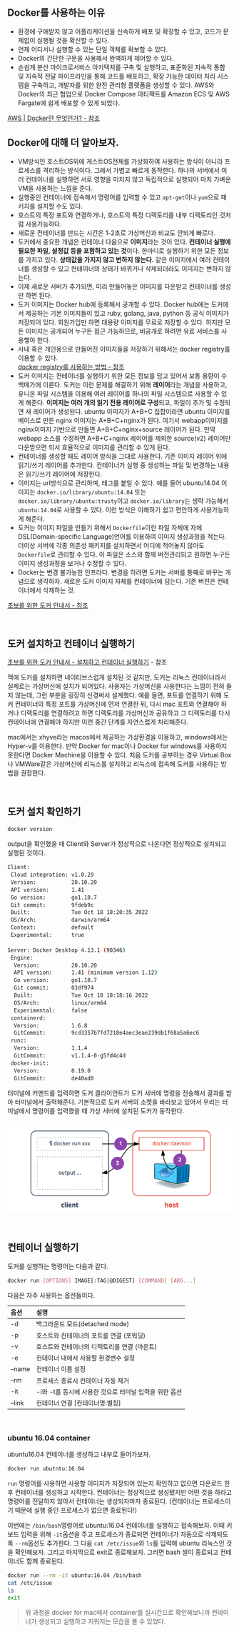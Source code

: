 ## Docker를 사용하는 이유

- 환경에 구애받지 않고 어플리케이션을 신속하게 배포 및 확장할 수 있고, 코드가 문제없이 실행될 것을 확신할 수 있다.
- 언제 어디서나 실행할 수 있는 단일 객체를 확보할 수 있다.
- Docker의 간단한 구문을 사용해서 완벽하게 제어할 수 있다.
- 손쉽게 분산 마이크로서비스 아키텍처를 구축 및 실행하고, 표준화된 지속적 통합 및 지속적 전달 파이프라인을 통해 코드를 배포하고, 확장 가능한 데이터 처리 시스템을 구축하고, 개발자를 위한 완전 관리형 플랫폼을 생성할 수 있다. AWS와 Docker의 최근 협업으로 Docker Compose 아티팩트를 Amazon ECS 및 AWS Fargate에 쉽게 배포할 수 있게 되었다.

<u>[AWS | Docker란 무엇인가?](https://aws.amazon.com/ko/docker/) - 참조</u>



## Docker에 대해 더 알아보자.

- VM방식인 호스트OS위에 게스트OS전체를 가상화하여 사용하는 방식이 아니라 프로세스를 격리하는 방식이다. 그래서 가볍고 빠르게 동작한다. 하나의 서버에서 여러 컨테이너를 실행하면 서로 영향을 미치지 않고 독립적으로 실행되어 마치 가벼운 VM을 사용하는 느낌을 준다.
- 실행중인 컨테이너에 접속해서 명령어를 입력할 수 있고 `apt-get`이나 `yum`으로 패키지를 설치할 수도 있다.
- 호스트의 특정 포트와 연결하거나, 호스트의 특정 디렉토리를 내부 디렉토리인 것처럼 사용가능하다.
- 새로운 컨테이너를 만드는 시간은 1-2초로 가상머신과 비교도 안되게 빠르다.
- 도커에서 중요한 개념은 컨테이너 다음으로 **이미지**라는 것이 있다. **컨테이너 실행에 필요한 파일, 설정값 등을 포함하고 있는 것**이다. 한마디로 실행하기 위한 모든 정보를 가지고 있다. **상태값을 가지지 않고 변하지 않는다.** 같은 이미지에서 여러 컨테이너를 생성할 수 있고 컨테이너의 상태가 바뀌거나 삭제되더라도 이미지는 변하지 않는다.
- 이제 새로운 서버가 추가되면, 미리 만들어놓은 이미지를 다운받고 컨테이너를 생성만 하면 된다.
- 도커 이미지는 Docker hub에 등록해서 공개할 수 있다. Docker hub에는 도커에서 제공하는 기본 이미지들이 있고 ruby, golang, java, python 등 공식 이미지가 저장되어 있다. 회원가입만 하면 대용량 이미지를 무료로 저장할 수 있다. 하지만 모든 이미지는 공개되어 누구든 접근 가능하므로, 비공개로 하려면 유료 서비스를 사용햏야 한다.
- 사내 혹은 개인용으로 만들어진 이미지들을 저장하기 위해서는 docker registry를 이용할 수 있다.  
  <u>[docker registry를 사용하는 방법](https://luran.me/441) - 참조</u>
- 도커 이미지는 컨테이너를 실행하기 위한 모든 정보를 담고 있어서 보통 용량이 수백메가에 이른다. 도커는 이런 문제를 해결하기 위해 **레이어**라는 개념을 사용하고, 유니온 파일 시스템을 이용해 여러 레이어를 하나의 파일 시스템으로 사용할 수 있게 해준다. **이미지는 여러 개의 읽기 전용 레이어로 구성**되고, 파일이 추가 및 수정되면 새 레이어가 생성된다. ubuntu 이미지가 A+B+C 집합이라면 ubuntu 이미지를 베이스로 만든 nginx 이미지는 A+B+C+nginx가 된다. 여기서 webapp이미지를 nginx이미지 기반으로 만들면 A+B+C+nginx+source 레이어가 된다. 만약 webapp 소스를 수정하면 A+B+C+nginx 레이어를 제외한 source(v2) 레이어만 다운받으면 되서 효율적으로 이미지를 관리할 수 있게 된다.
- 컨테이너를 생성할 때도 레이어 방식을 그대로 사용한다. 기존 이미지 레이어 위에 읽기/쓰기 레이어를 추가한다. 컨테이너가 실행 중 생성하는 파일 및 변경하는 내용은 읽기/쓰기 레이어에 저장한다.
- 이미지는 url방식으로 관리하며, 태그를 붙일 수 있다. 예를 들어 ubuntu14.04 이미지는 `docker.io/library/ubuntu:14.04` 또는 `docker.io/library/ubuntu:trusty`이고 `docker.io/library`는 생략 가능해서 `ubuntu:14.04`로 사용할 수 있다. 이런 방식은 이해하기 쉽고 편안하게 사용가능하게 해준다.
- 도커는 이미지 파일을 만들기 위해서 `Dockerfile`이란 파일 자체에 자체 DSL(Domain-specific Language)언어를 이용하여 이미지 생성과정을 적는다. 더이상 서버에 각종 의존성 패키지를 설치하면서 어디에 적어놓지 않아도 `Dockerfile`로 관리할 수 있다. 이 파일은 소스와 함께 버전관리되고 원하면 누구든 이미지 생성과정을 보거나 수정할 수 있다.
- Docker는 변경 불가능한 인프라다. 변경을 하려면 도커는 서버를 통째로 바꾸는 개념으로 생각하자. 새로운 도커 이미지 자체를 컨테이너에 담는다. 기존 버전은 컨테이너에서 삭제하는 것.

<u>[초보를 위한 도커 안내서](https://subicura.com/2017/01/19/docker-guide-for-beginners-1.html) - 참조</u>

<br />

## 도커 설치하고 컨테이너 실행하기

[초보를 위한 도커 안내서 - 설치하고 컨테이너 실행하기](https://subicura.com/2017/01/19/docker-guide-for-beginners-2.html) - 참조

맥에 도커를 설치하면 네이티브스럽게 설치된 것 같지만, 도커는 리눅스 컨테이너라서 실제로는 가상머신에 설치가 되어있다. 사용자는 가상머신을 사용한다는 느낌이 전혀 들지 않는데, 그런 부분을 굉장히 신경써서 설계했다. 예를 들면, 포트를 연결하기 위해 도커 컨테이너의 특정 포트를 가상머신에 먼저 연결한 뒤, 다시 mac 포트와 연결해야 하거나 디렉토리를 연결하려고 하면 디렉토리를 가상머신과 공유하고 그 디렉토리를 다시 컨테이너에 연결해야 하지만 이런 중간 단계를 자연스럽게 처리해준다.

mac에서는 xhyve라는 macos에서 제공하는 가상환경을 이용하고, windows에서는 Hyper-v를 이용한다. 만약 Docker for mac이나 Docker for windows를 사용하지 못한다면 Docker Machine을 이용할 수 있다. 처음 도커를 공부하는 경우 Virtual Box나 VMWare같은 가상머신에 리눅스를 설치하고 리눅스에 접속해 도커를 사용하는 방법을 권장한다. 

<br />

## 도커 설치 확인하기

```bash
docker version
```

output을 확인했을 때 Client와 Server가 정상적으로 나온다면 정상적으로 설치되고 실행된 것이다.

```bash
Client:
 Cloud integration: v1.0.29
 Version:           20.10.20
 API version:       1.41
 Go version:        go1.18.7
 Git commit:        9fdeb9c
 Built:             Tue Oct 18 18:20:35 2022
 OS/Arch:           darwin/arm64
 Context:           default
 Experimental:      true

Server: Docker Desktop 4.13.1 (90346)
 Engine:
  Version:          20.10.20
  API version:      1.41 (minimum version 1.12)
  Go version:       go1.18.7
  Git commit:       03df974
  Built:            Tue Oct 18 18:18:16 2022
  OS/Arch:          linux/arm64
  Experimental:     false
 containerd:
  Version:          1.6.8
  GitCommit:        9cd3357b7fd7218e4aec3eae239db1f68a5a6ec6
 runc:
  Version:          1.1.4
  GitCommit:        v1.1.4-0-g5fd4c4d
 docker-init:
  Version:          0.19.0
  GitCommit:        de40ad0
```

터미널에 커맨드를 입력하면 도커 클라이언트가 도커 서버에 명령을 전송해서 결과를 받아 터미널에서 출력해준다. 기본적으로 도커 서버의 소켓을 바라보고 있어서 우리는 터미널에서 명령어를 입력했을 때 가상 서버에 설치된 도커가 동작한다.

![docker client-host](../images/docker-host-800-cc1fdb91b.png)

<br />

## 컨테이너 실행하기

도커를 실행하는 명령어는 다음과 같다.

```bash
docker run [OPTIONS] IMAGE[:TAG|@DIGEST] [COMMAND] [ARG...]
```

다음은 자주 사용하는 옵션들이다.

| 옵션  | 설명                                                   |
| :---- | :----------------------------------------------------- |
| -d    | 백그라운드 모드(detached mode)                         |
| -p    | 호스트와 컨테이너의 포트를 연결 (포워딩)               |
| -v    | 호스트와 컨테이너의 디렉토리를 연결 (마운트)           |
| -e    | 컨테이너 내에서 사용할 환경변수 설정                   |
| –name | 컨테이너 이름 설정                                     |
| –rm   | 프로세스 종료시 컨테이너 자동 제거                     |
| -it   | -i와 -t를 동시에 사용한 것으로 터미널 입력을 위한 옵션 |
| –link | 컨테이너 연결 [컨테이너명:별칭]                        |

<br />

### ubuntu 16.04 container

ubuntu16.04 컨테이너를 생성하고 내부로 들어가보자.

```bash
docker run ubutntu:16.04
```

`run` 명령어를 사용하면 사용할 이미지가 저장되어 있는지 확인하고 없으면 다운로드 한 후 컨테이너를 생성하고 시작한다. 컨테이너는 정상적으로 생성됐지만 어떤 것을 하라고 명령어를 전달하지 않아서 컨테이너는 생성되자마자 종료된다. (컨테이너는 프로세스이기 때문에 실행 중인 프로세스가 없으면 종료된다!)

이번에는 `/bin/bash`명령어로 ubuntu:16.04 컨테이너를 실행하고 접속해보자. 이때 키보드 입력을 위해 `-it`옵션을 주고 프로세스가 종료되면 컨테이너가 자동으로 삭제되도록 `--rm`옵션도 추가한다. 그 다음 `cat /etc/issue`와 `ls`를 입력해 ubuntu 리눅스인 것을 확인해보자. 그리고 마지막으로 exit로 종료해보자. 그러면 bash 셀이 종료되고 컨테이너도 함께 종료된다.

```bash
docker run --rm -it ubuntu:16.04 /bin/bash
cat /etc/issue
ls
exit
```

> 위 과정을 docker for mac에서 container를 실시간으로 확인해보니까 컨테이너가 생성되고 실행하고 지워지는 모습을 볼 수 있었다.